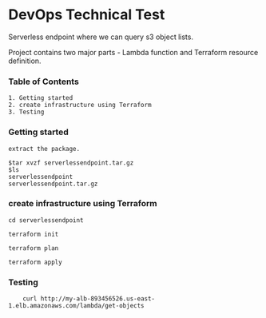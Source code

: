 
# DevOps Technical Test

Serverless endpoint where we can query s3 object lists. 

Project contains two major parts - Lambda function and Terraform resource definition.

### Table of Contents

    1. Getting started
    2. create infrastructure using Terraform
    3. Testing

### Getting started

    
    extract the package.

    $tar xvzf serverlessendpoint.tar.gz  
    $ls
    serverlessendpoint
    serverlessendpoint.tar.gz

### create infrastructure using Terraform

    cd serverlessendpoint

    terraform init

    terraform plan
    
    terraform apply 

### Testing

        curl http://my-alb-893456526.us-east-1.elb.amazonaws.com/lambda/get-objects
